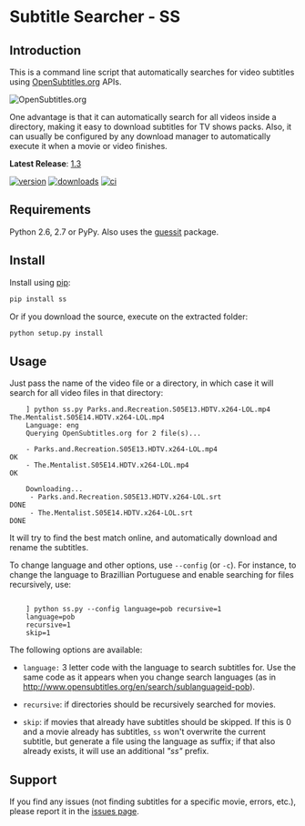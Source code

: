 # Subtitle Searcher - SS #

## Introduction ##

This is a command line script that automatically searches for video 
subtitles using [OpenSubtitles.org](http://www.opensubtitles.org ) APIs.

![OpenSubtitles.org](http://static.opensubtitles.org/gfx/logo-transparent.png)

One advantage is that it can automatically search for all videos inside a directory, making it 
easy to download subtitles for TV shows packs. Also, it can usually be configured by any download 
manager to automatically execute it when a movie or video finishes.

**Latest Release**: [1.3](https://github.com/nicoddemus/ss/releases/tag/1.3)

[![version](http://img.shields.io/pypi/v/ss.svg)](https://crate.io/packages/ss)
[![downloads](http://img.shields.io/pypi/dm/ss.svg)](https://crate.io/packages/ss/)
[![ci](http://img.shields.io/travis/nicoddemus/ss.svg)](https://travis-ci.org/nicoddemus/ss)

## Requirements ##

Python 2.6, 2.7 or PyPy.
Also uses the [guessit](https://github.com/wackou/guessit) package.

## Install ##

Install using [pip](http://www.pip-installer.org):

```bash
pip install ss
```

Or if you download the source, execute on the extracted folder:

```bash
python setup.py install
```

## Usage ##

Just pass the name of the video file or a directory, in which case it will
search for all video files in that directory:

```
    ] python ss.py Parks.and.Recreation.S05E13.HDTV.x264-LOL.mp4 The.Mentalist.S05E14.HDTV.x264-LOL.mp4
    Language: eng
    Querying OpenSubtitles.org for 2 file(s)...
    
    - Parks.and.Recreation.S05E13.HDTV.x264-LOL.mp4                       OK
    - The.Mentalist.S05E14.HDTV.x264-LOL.mp4                              OK
    
    Downloading...
     - Parks.and.Recreation.S05E13.HDTV.x264-LOL.srt                      DONE
     - The.Mentalist.S05E14.HDTV.x264-LOL.srt                             DONE
``` 

It will try to find the best match online, and automatically download and rename the subtitles.

To change language and other options, use `--config` (or `-c`). For instance, to change 
the language to Brazillian Portuguese and enable searching for files recursively, use:

```

    ] python ss.py --config language=pob recursive=1
    language=pob
    recursive=1
    skip=1
```

The following options are available:

* `language:` 3 letter code with the language to search subtitles for. Use the same code as it 
  appears when you change search languages (as in http://www.opensubtitles.org/en/search/sublanguageid-pob).

* `recursive`: if directories should be recursively searched for movies.

* `skip`: if movies that already have subtitles should be skipped. If this is 0 and a movie 
  already has subtitles, `ss` won't overwrite the current subtitle, but generate a file using
  the language as suffix; if that also already exists, it will use an additional *"ss"* prefix.


## Support ##

If you find any issues (not finding subtitles for a specific movie, errors, etc.), please report it in the 
[issues page](https://github.com/nicoddemus/ss/issues).



